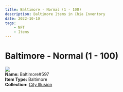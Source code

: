 ```yaml
---
title: Baltimore - Normal (1 - 100)
description: Baltimore Items in Chia Inventory
date: 2022-10-10
tags:
    - NFT
    - Items
---
```


# Baltimore - Normal (1 - 100)
<div class="item_thumbnail">
<img loading="lazy" src="https://dv2aui42zvxsoegim2za3k7nzr2bz2dvca43qo2bidliy5buxy.arweave.net/HXQKI5rNbycQyGayDa_vtzHQc6HUQObg7QUDWjHQ0vg"><br/>
<div><strong>Name:</strong> Baltimore#597</div>
<div><strong>Item Type:</strong> Baltimore</div>
<div><strong>Collection:</strong> <a href="https://www.spacescan.io/xch/nft/collection/col1lend2dcn558km4wcwta4xnkfv3xpcmlp9kyt0m909emvfxechlyqdl5ndg">City Illusion</a></div>
</div>

